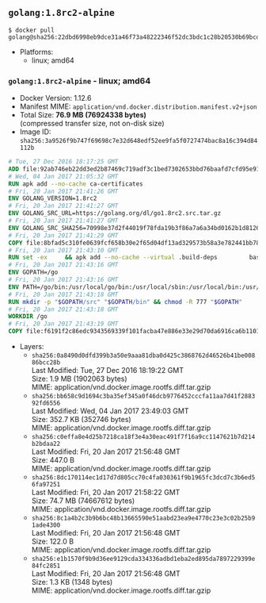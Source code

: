 ## `golang:1.8rc2-alpine`

```console
$ docker pull golang@sha256:22dbd6998eb9dce31a46f73a48222346f52dc3bdc1c28b20530b69bcdf0366f1
```

-	Platforms:
	-	linux; amd64

### `golang:1.8rc2-alpine` - linux; amd64

-	Docker Version: 1.12.6
-	Manifest MIME: `application/vnd.docker.distribution.manifest.v2+json`
-	Total Size: **76.9 MB (76924338 bytes)**  
	(compressed transfer size, not on-disk size)
-	Image ID: `sha256:3a9526f9b747f69698c7e32d648edf52ee9fa5f0727474bac8a16c394d84112b`

```dockerfile
# Tue, 27 Dec 2016 18:17:25 GMT
ADD file:92ab746eb22dd3ed2b87469c719adf3c1bed7302653bbd76baafd7cfd95e911e in / 
# Wed, 04 Jan 2017 21:05:32 GMT
RUN apk add --no-cache ca-certificates
# Fri, 20 Jan 2017 21:41:26 GMT
ENV GOLANG_VERSION=1.8rc2
# Fri, 20 Jan 2017 21:41:27 GMT
ENV GOLANG_SRC_URL=https://golang.org/dl/go1.8rc2.src.tar.gz
# Fri, 20 Jan 2017 21:41:27 GMT
ENV GOLANG_SRC_SHA256=70998e37d2f44019f78fda19b3f86a7a6a34bd0162b1d812631ebefbb306df81
# Fri, 20 Jan 2017 21:41:29 GMT
COPY file:8bfad5c310fe0639fcf658b30e2f65d04df13ad329573b58a3e782441bb7839c in / 
# Fri, 20 Jan 2017 21:43:10 GMT
RUN set -ex 	&& apk add --no-cache --virtual .build-deps 		bash 		gcc 		musl-dev 		openssl 		go 		&& export GOROOT_BOOTSTRAP="$(go env GOROOT)" 		&& wget -q "$GOLANG_SRC_URL" -O golang.tar.gz 	&& echo "$GOLANG_SRC_SHA256  golang.tar.gz" | sha256sum -c - 	&& tar -C /usr/local -xzf golang.tar.gz 	&& rm golang.tar.gz 	&& cd /usr/local/go/src 	&& patch -p2 -i /no-pic.patch 	&& ./make.bash 		&& rm -rf /*.patch 	&& apk del .build-deps
# Fri, 20 Jan 2017 21:43:16 GMT
ENV GOPATH=/go
# Fri, 20 Jan 2017 21:43:16 GMT
ENV PATH=/go/bin:/usr/local/go/bin:/usr/local/sbin:/usr/local/bin:/usr/sbin:/usr/bin:/sbin:/bin
# Fri, 20 Jan 2017 21:43:18 GMT
RUN mkdir -p "$GOPATH/src" "$GOPATH/bin" && chmod -R 777 "$GOPATH"
# Fri, 20 Jan 2017 21:43:18 GMT
WORKDIR /go
# Fri, 20 Jan 2017 21:43:19 GMT
COPY file:f6191f2c86edc9343569339f101facba47e886e33e29d70da6916ca6b1101a53 in /usr/local/bin/ 
```

-	Layers:
	-	`sha256:0a8490d0dfd399b3a50e9aaa81dba0d425c3868762d46526b41be00886bcc28b`  
		Last Modified: Tue, 27 Dec 2016 18:19:22 GMT  
		Size: 1.9 MB (1902063 bytes)  
		MIME: application/vnd.docker.image.rootfs.diff.tar.gzip
	-	`sha256:bb658c9d1694c3ba35ef345a0f46dcb9776452cccfa11aa7d41f288392fd6556`  
		Last Modified: Wed, 04 Jan 2017 23:49:03 GMT  
		Size: 352.7 KB (352746 bytes)  
		MIME: application/vnd.docker.image.rootfs.diff.tar.gzip
	-	`sha256:c0effa8e4d25b7218ca18f3e4a30eac491f7f16a9cc1147621b7d214b2bdaa22`  
		Last Modified: Fri, 20 Jan 2017 21:56:48 GMT  
		Size: 447.0 B  
		MIME: application/vnd.docker.image.rootfs.diff.tar.gzip
	-	`sha256:8dc170114ec1d17d7d805cc70c4fa030361f9b1965fc3dcd7c3b6ed56fa97251`  
		Last Modified: Fri, 20 Jan 2017 21:58:22 GMT  
		Size: 74.7 MB (74667612 bytes)  
		MIME: application/vnd.docker.image.rootfs.diff.tar.gzip
	-	`sha256:8c1a4b2c3b9b6bc48b13665590e51aabd23ea9e4770c23e3c02b25b91ade4300`  
		Last Modified: Fri, 20 Jan 2017 21:56:48 GMT  
		Size: 122.0 B  
		MIME: application/vnd.docker.image.rootfs.diff.tar.gzip
	-	`sha256:e1b1570f9b9d36ee9129cda334336adbd1eba2ed895da7897229399e84fc2851`  
		Last Modified: Fri, 20 Jan 2017 21:56:48 GMT  
		Size: 1.3 KB (1348 bytes)  
		MIME: application/vnd.docker.image.rootfs.diff.tar.gzip
